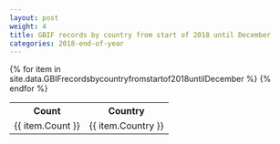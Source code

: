 ```yaml
---
layout: post
weight: 4
title: GBIF records by country from start of 2018 until December
categories: 2018-end-of-year
---
```

<table>
	<tr>
		<th>Count</th>
		<th>Country</th>
	</tr>
{% for item in site.data.GBIFrecordsbycountryfromstartof2018untilDecember %}
	<tr>
		<td>{{ item.Count }}</td>
		<td>{{ item.Country }}</td>
	</tr>
                     {% endfor %}
</table>